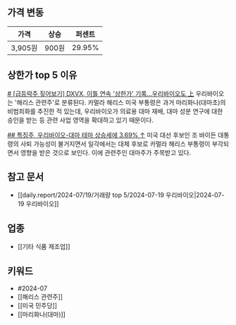 ## 가격 변동
| 가격     | 상승   | 퍼센트    |
| ------ | ---- | ------ |
| 3,905원 | 900원 | 29.95% |
## 상한가 top 5 이유
[# [급등락주 짚어보기] DXVX, 이틀 연속 '상한가' 기록…우리바이오도 上](https://www.etoday.co.kr/news/view/2382070)
우리바이오는 '해리스 관련주'로 분류된다. 카멀라 해리스 미국 부통령은 과거 마리화나(대마초)의 비범죄화를 추진한 적 있는데, 우리바이오가 의료용 대마 재배, 대마 성분 연구에 대한 승인을 받는 등 관련 사업 영역을 확대하고 있기 때문이다.

[## 특징주, 우리바이오-대마 테마 상승세에 3.69% ↑](https://www.mk.co.kr/news/stock/11071034)
미국 대선 후보인 조 바이든 대통령의 사퇴 가능성이 불거지면서 일각에서는 대체 후보로 카멀라 해리스 부통령이 부각되면서 영향을 받은 것으로 보인다. 이에 관련주인 대마주가 주목받고 있다.
## 참고 문서
- [[daily.report/2024-07/19/거래량 top 5/2024-07-19 우리바이오|2024-07-19 우리바이오]]
## 업종
- [[기타 식품 제조업]]
## 키워드
- #2024-07
- [[해리스 관련주]]
- [[미국 민주당]]
- [[마리화나(대마)]]